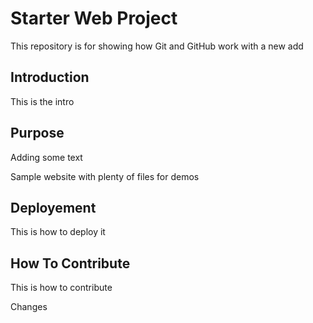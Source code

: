 # Starter Web Project

This repository is for showing how Git and GitHub work
with a new add

## Introduction
This is the intro

## Purpose
Adding some text

Sample website with plenty of files for demos

## Deployement

This is how to deploy it

## How To Contribute
This is how to contribute

Changes
